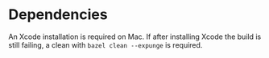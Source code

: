 # Dependencies

An Xcode installation is required on Mac.
If after installing Xcode the build is still failing, a clean with `bazel clean --expunge` is required.
